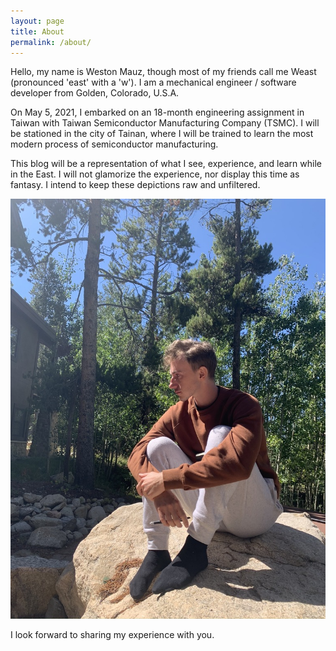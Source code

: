 ```yaml
---
layout: page
title: About
permalink: /about/
---
```


Hello, my name is Weston Mauz, though most of my friends call me Weast (pronounced 'east' with a 'w'). I am a mechanical engineer / software developer from Golden, Colorado, U.S.A. 

On May 5, 2021, I embarked on an 18-month engineering assignment in Taiwan with Taiwan Semiconductor Manufacturing Company (TSMC). I will be stationed in the city of Tainan, where I will be trained to learn the most modern process of semiconductor manufacturing.

This blog will be a representation of what I see, experience, and learn while in the East. I will not glamorize the experience, nor display this time as fantasy. I intend to keep these depictions raw and unfiltered.

 <!-- ![Me - 2020](assets/vector-graphics/me.svg#main) -->
  ![Me - 2020](assets/images/me-reduced.jpg#main)

I look forward to sharing my experience with you.
